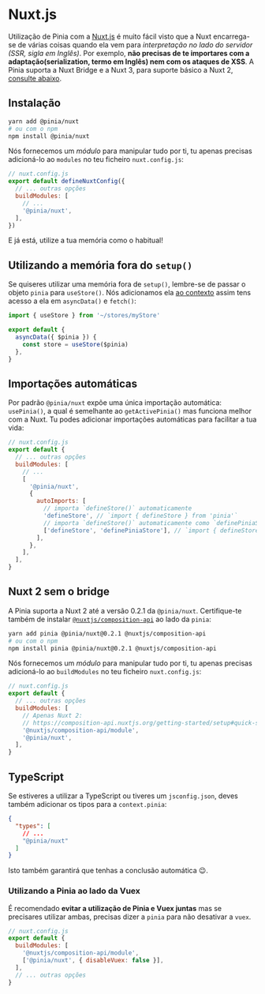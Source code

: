 # Nuxt.js

Utilização de Pinia com a [Nuxt.js](https://nuxtjs.org/) é muito fácil visto que a Nuxt encarrega-se de várias coisas quando ela vem para _interpretação no lado do servidor (SSR, sigla em Inglês)_. Por exemplo, **não precisas de te importares com a adaptação(serialization, termo em Inglês) nem com os ataques de XSS**. A Pinia suporta a Nuxt Bridge e a Nuxt 3, para suporte básico a Nuxt 2, [consulte abaixo](#nuxt-2-sem-o-bridge).

## Instalação

```bash
yarn add @pinia/nuxt
# ou com o npm
npm install @pinia/nuxt
```

Nós fornecemos um _módulo_ para manipular tudo por ti, tu apenas precisas adicioná-lo ao `modules` no teu ficheiro `nuxt.config.js`:

```js
// nuxt.config.js
export default defineNuxtConfig({
  // ... outras opções
  buildModules: [
    // ...
    '@pinia/nuxt',
  ],
})
```

E já está, utilize a tua memória como o habitual!

## Utilizando a memória fora do `setup()`

Se quiseres utilizar uma memória fora de `setup()`, lembre-se de passar o objeto `pinia` para `useStore()`. Nós adicionamos ela [ao contexto](https://nuxtjs.org/docs/2.x/internals-glossary/context) assim tens acesso a ela em `asyncData()` e `fetch()`:

```js
import { useStore } from '~/stores/myStore'

export default {
  asyncData({ $pinia }) {
    const store = useStore($pinia)
  },
}
```

## Importações automáticas

Por padrão `@pinia/nuxt` expõe uma única importação automática: `usePinia()`, a qual é semelhante ao `getActivePinia()` mas funciona melhor com a Nuxt. Tu podes adicionar importações automáticas para facilitar a tua vida:

```js
// nuxt.config.js
export default {
  // ... outras opções
  buildModules: [
    // ...
    [
      '@pinia/nuxt',
      {
        autoImports: [
          // importa `defineStore()` automaticamente
          'defineStore', // `import { defineStore } from 'pinia'`
          // importa `defineStore()` automaticamente como `definePiniaStore()`
          ['defineStore', 'definePiniaStore'], // `import { defineStore as definePiniaStore } from 'pinia'`
        ],
      },
    ],
  ],
}
```

## Nuxt 2 sem o bridge

A Pinia suporta a Nuxt 2 até a versão 0.2.1 da `@pinia/nuxt`. Certifique-te também de instalar [`@nuxtjs/composition-api`](https://composition-api.nuxtjs.org/) ao lado da `pinia`:

```bash
yarn add pinia @pinia/nuxt@0.2.1 @nuxtjs/composition-api
# ou com o npm
npm install pinia @pinia/nuxt@0.2.1 @nuxtjs/composition-api
```

Nós fornecemos um _módulo_ para manipular tudo por ti, tu apenas precisas adicioná-lo ao `buildModules` no teu ficheiro `nuxt.config.js`:

```js
// nuxt.config.js
export default {
  // ... outras opções
  buildModules: [
    // Apenas Nuxt 2:
    // https://composition-api.nuxtjs.org/getting-started/setup#quick-start
    '@nuxtjs/composition-api/module',
    '@pinia/nuxt',
  ],
}
```

## TypeScript

Se estiveres a utilizar a TypeScript ou tiveres um `jsconfig.json`, deves também adicionar os tipos para a `context.pinia`:

```json
{
  "types": [
    // ...
    "@pinia/nuxt"
  ]
}
```

Isto também garantirá que tenhas a conclusão automática 😉.

### Utilizando a Pinia ao lado da Vuex

É recomendado **evitar a utilização de Pinia e Vuex juntas** mas se precisares utilizar ambas, precisas dizer a `pinia` para não desativar a `vuex`.

```js
// nuxt.config.js
export default {
  buildModules: [
    '@nuxtjs/composition-api/module',
    ['@pinia/nuxt', { disableVuex: false }],
  ],
  // ... outras opções
}
```
